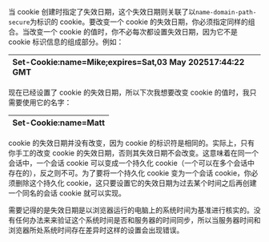 当 cookie 创建时指定了失效日期，这个失效日期则关联了以`name-domain-path-secure`为标识的 cookie。要改变一个 cookie 的失效日期，你必须指定同样的组合。当改变一个 cookie 的值时，你不必每次都设置失效日期，因为它不是 cookie 标识信息的组成部分。例如：

| Set-Cookie:name=Mike;expires=Sat,03 May 202517:44:22 GMT |
| :--- |


现在已经设置了 cookie 的失效日期，所以下次我想要改变 cookie 的值时，我只需要使用它的名字：

| Set-Cookie:name=Matt |
| :--- |


cookie 的失效日期并没有改变，因为 cookie 的标识符是相同的。实际上，只有你手工的改变 cookie 的失效日期，否则其失效日期不会改变。这意味着在同一个会话中，一个会话 cookie 可以变成一个持久化 cookie（一个可以在多个会话中存在的），反之则不可。为了要将一个持久化 cookie 变为一个会话 cookie，你必须删除这个持久化 cookie，这只要设置它的失效日期为过去某个时间之后再创建一个同名的会话 cookie 就可以实现。

需要记得的是失效日期是以浏览器运行的电脑上的系统时间为基准进行核实的。没有任何办法来来验证这个系统时间是否和服务器的时间同步，所以当服务器时间和浏览器所处系统时间存在差异时这样的设置会出现错误。

